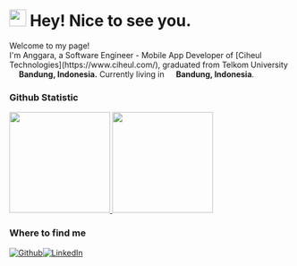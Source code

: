 <h1><img src="https://emojis.slackmojis.com/emojis/images/1531849430/4246/blob-sunglasses.gif?1531849430" width="30"/> Hey! Nice to see you.</h1>


<p>Welcome to my page! </br> I'm Anggara, a Software Engineer - Mobile App Developer of [Ciheul Technologies](https://www.ciheul.com/), graduated from Telkom University <img src="https://cdn-icons-png.flaticon.com/512/323/323372.png" width="13"/> <b>Bandung, Indonesia.</b> Currently living in <img src="https://cdn-icons-png.flaticon.com/512/323/323372.png" width="13"/> <b>Bandung, Indonesia</b>. </p>

### Github Statistic
<p align="left">
<a href="https://github.com/anggaraputrapratama">
  <img height="180em" src="https://github-readme-stats-eight-theta.vercel.app/api?username=anggaraputrapratama&show_icons=true&theme=buefy&include_all_commits=true&count_private=true"/>
  <img height="180em" src="https://github-readme-stats-eight-theta.vercel.app/api/top-langs/?username=anggaraputrapratama&layout=compact&langs_count=8&theme=buefy"/>
</a>
</p>


<h3>Where to find me</h3>
<p><a href="https://github.com/anggaraputrapratama" target="_blank"><img alt="Github" src="https://img.shields.io/badge/GitHub-100000?style=for-the-badge&logo=github&logoColor=white" /><a href="https://www.linkedin.com/in/anggaraputrapratama/" target="_blank"><img alt="LinkedIn" src="https://img.shields.io/badge/linkedin-%230077B5.svg?&style=for-the-badge&logo=linkedin&logoColor=white" /></a>
</p>
